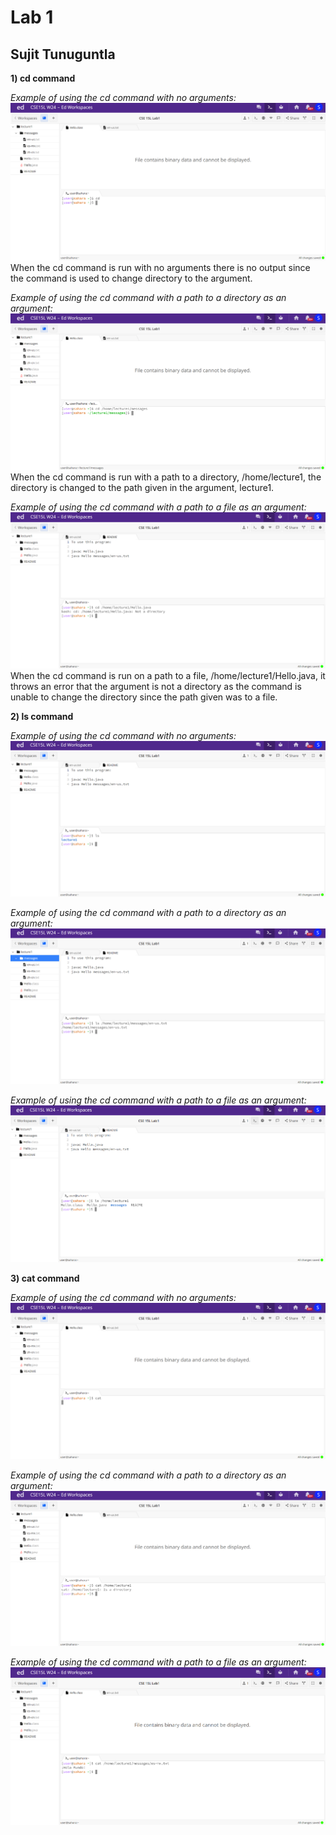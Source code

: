 # Lab 1
## Sujit Tunuguntla

**1) cd command**

*Example of using the cd command with no arguments:*
![Image](cse15l8.png)
When the cd command is run with no arguments there is no output since the command is used to change directory to the argument.

*Example of using the cd command with a path to a directory as an argument:*
![Image](cse15l5.png)
When the cd command is run with a path to a directory, /home/lecture1, the directory is changed to the path given in the argument, lecture1.

*Example of using the cd command with a path to a file as an argument:*
![Image](cse15l10.png)
When the cd command is run on a path to a file, /home/lecture1/Hello.java, it throws an error that the argument is not a directory as the command is unable to change the directory since the path given was to a file.


**2) ls command**

*Example of using the cd command with no arguments:*
![Image](cse15l11.png)

*Example of using the cd command with a path to a directory as an argument:*
![Image](cse15l12.png)

*Example of using the cd command with a path to a file as an argument:*
![Image](cse15l13.png)

**3) cat command**

*Example of using the cd command with no arguments:*
![Image](cse15l4.png)

*Example of using the cd command with a path to a directory as an argument:*
![Image](cse15l3.png)

*Example of using the cd command with a path to a file as an argument:*
![Image](cse15l2.png)
